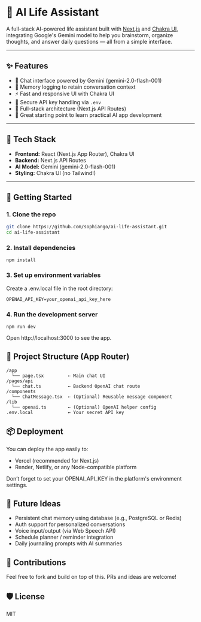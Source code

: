 # 🧠 AI Life Assistant

A full-stack AI-powered life assistant built with [Next.js](https://nextjs.org/) and [Chakra UI](https://chakra-ui.com/), integrating Google's Gemini model to help you brainstorm, organize thoughts, and answer daily questions — all from a simple interface.

---

## ✨ Features

- 🤖 Chat interface powered by Gemini (gemini-2.0-flash-001)
- 💬 Memory logging to retain conversation context
- ⚡️ Fast and responsive UI with Chakra UI
- 🔐 Secure API key handling via `.env`
- 🧱 Full-stack architecture (Next.js API Routes)
- 🎯 Great starting point to learn practical AI app development

---

## 🧰 Tech Stack

- **Frontend:** React (Next.js App Router), Chakra UI
- **Backend:** Next.js API Routes
- **AI Model:** Gemini (gemini-2.0-flash-001)
- **Styling:** Chakra UI (no Tailwind!)

---

## 🚀 Getting Started

### 1. Clone the repo

```bash
git clone https://github.com/sophiango/ai-life-assistant.git
cd ai-life-assistant
```

### 2. Install dependencies
```
npm install
```

### 3. Set up environment variables
Create a .env.local file in the root directory:

```
OPENAI_API_KEY=your_openai_api_key_here
```

### 4. Run the development server
```
npm run dev
```
Open http://localhost:3000 to see the app.

## 📂 Project Structure (App Router)
```
/app
  └── page.tsx         ← Main chat UI
/pages/api
  └── chat.ts          ← Backend OpenAI chat route
/components
  └── ChatMessage.tsx  ← (Optional) Reusable message component
/lib
  └── openai.ts        ← (Optional) OpenAI helper config
.env.local             ← Your secret API key
```

## 📦 Deployment

You can deploy the app easily to:

- Vercel (recommended for Next.js)
- Render, Netlify, or any Node-compatible platform

Don’t forget to set your OPENAI_API_KEY in the platform's environment settings.

## 🧠 Future Ideas

- Persistent chat memory using database (e.g., PostgreSQL or Redis)
- Auth support for personalized conversations
- Voice input/output (via Web Speech API)
- Schedule planner / reminder integration
- Daily journaling prompts with AI summaries

## 🤝 Contributions

Feel free to fork and build on top of this. PRs and ideas are welcome!

## 🛡️ License

MIT

